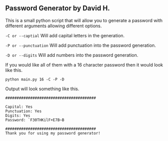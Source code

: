 ## Password Generator by David H.

This is a small python script that will allow you to generate a password with different arguments allowing different options.

`-C or --captial` Will add capital letters in the generation.

`-P or --punctuation` Will add punctuation into the password generation.

`-D or --digits` Will add numbers into the password generation.

If you would like all of them with a 16 character password then it would look like this.
```
python main.py 16 -C -P -D
```

Output will look something like this.
```
########################################

Capital: Yes
Punctuation: Yes
Digits: Yes
Password: `F30THKilF+E7B~B

########################################
Thank you for using my password generator!
```
